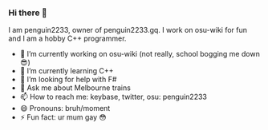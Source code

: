 ### Hi there 👋

I am penguin2233, owner of penguin2233.gq. I work on osu-wiki for fun and I am a hobby C++ programmer. 

- 🔭 I’m currently working on osu-wiki (not really, school bogging me down :sunglasses:)
- 🌱 I’m currently learning C++
- 🤔 I’m looking for help with F#
- 💬 Ask me about Melbourne trains
- 📫 How to reach me: keybase, twitter, osu: penguin2233
- 😄 Pronouns: bruh/moment
- ⚡ Fun fact: ur mum gay :flushed:
